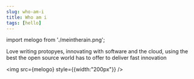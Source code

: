 ```yaml
---
slug: who-am-i
title: Who am i
tags: [hello]
---
```


import melogo from './meintherain.png';

Love writing protopyes, innovating with software and the cloud, using the best the open source world has to offer to deliver fast innovation

<img src={melogo} style={{width:"200px"}} />